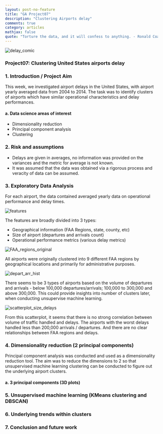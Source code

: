 ```yaml
---
layout: post-no-feature
title: "GA Project07"
description: "Clustering Airports delay"
comments: true
category: articles
mathjax: false
quote: "Torture the data, and it will confess to anything. - Ronald Coase, Economics, Nobel Prize Laureate"
---
```


![delay_comic]({{site-url}}/images/proj07_comic.jpg)

### Project07: Clustering United States airports delay

### 1. Introduction / Project Aim

This week, we investigated airport delays in the United States, with airport yearly averaged data from 2004 to 2014. The task was to identify clusters of airports which have similar operational characteristics and delay performances.

#### a. Data science areas of interest

- Dimensionality reduction
- Principal component analysis
- Clustering

### 2. Risk and assumptions

- Delays are given in averages, no information was provided on the variances and the metric for average is not known.
- It was assumed that the data was obtained via a rigorous process and veracity of data can be assumed.

### 3. Exploratory Data Analysis

For each airport, the data contained averaged yearly data on operational performance and delay times.

![features]({{site-url}}/images/proj07_features.png)

The features are broadly divided into 3 types:

- Geographical information (FAA Regions, state, county, etc)
- Size of airport (departures and arrivals count)
- Operational performance metrics (various delay metrics)

![FAA_regions_original]({{site-url}}/images/proj07_original_FAA_REGIONS.png)

All airports were originally clustered into 9 different FAA regions by geographical locations and primarily for administrative purposes.

![depart_arr_hist]({{site-url}}/images/proj07_hist_depart_arr.png)

There seems to be 3 types of airports based on the volume of departures and arrivals - below 100,000 departures/arrivals; 100,000 to 300,000 and above 300,000. This could provide insights into number of clusters later, when conducting unsupervise machine learning.

![scatterplot_size_delays]({{site-url}}/images/proj07_scatterplot_delay_traffic.png)

From this scatterplot, it seems that there is no strong correlation between volume of traffic handled and delays. The airports with the worst delays handled less than 200,000 arrivals / departures. And there are no clear relationships between FAA regions and delays.

### 4. Dimensionality reduction (2 principal components)

Principal component analysis was conducted and used as a dimensionality reduction tool. The aim was to reduce the dimensions to 2 so that unsupervised machine learning clustering can be conducted to figure out the underlying airport clusters.

#### a. 3 principal components (3D plots)



### 5. Unsupervised machine learning (KMeans clustering and DBSCAN)


### 6. Underlying trends within clusters



### 7. Conclusion and future work

